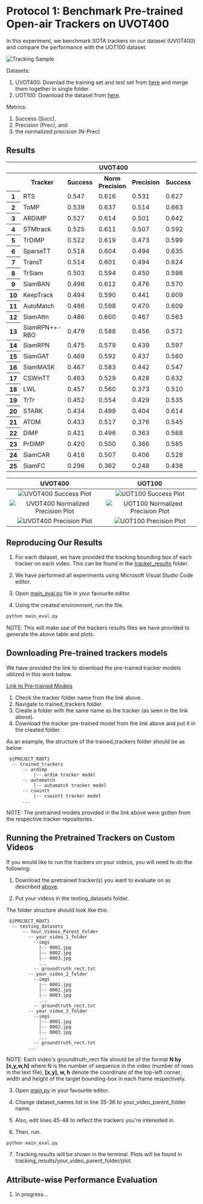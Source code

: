 # Protocol 1: Benchmark Pre-trained Open-air Trackers on UVOT400

In this experiment, we benchmark SOTA trackers on our dataset (UVOT400) and compare the performance with the UOT100 dataset. 

![Tracking Sample](images/sample_tracking.png)

Datasets:
 1. UVOT400: Downlad the training set and test set from [here](README.md/#links-to-datasets) and merge them together in single folder.
 2. UOT100: Download the dataset from [here](https://www.kaggle.com/datasets/landrykezebou/uot100-underwater-object-tracking-dataset).

Metrics: 
 1. Success (Succ),
 2. Precision (Prec), and 
 3. the normalized precision (N-Prec)

## Results

<table>
  <tr>
    <th></th>
    <th></th>
    <th colspan="3" style="text-align: center;">UVOT400</th>
    <th colspan="3" style="text-align: center;">UOT100</th>
  </tr>
  <tr>
    <th></th>
    <th>Tracker</th>
    <th>Success</th>
    <th>Norm Precision</th>
    <th>Precision</th>
    <th>Success</th>
    <th>Norm Precision</th>
    <th>Precision</th>
    
  </tr>
  <tr>
    <th>1</th>
    <td>RTS</td>
    <td>0.547</td>
    <td>0.616</td>
    <td>0.531</td>
    <td>0.627</td>
    <td>0.807</td>
    <td>0.590</td>
  </tr>
  <tr>
    <th>2</th>
    <td>ToMP</td>
    <td>0.539</td>
    <td>0.637</td>
    <td>0.514</td>
    <td>0.663</td>
    <td>0.810</td>
    <td>0.567</td>
  </tr>
  <tr>
    <th>3</th>
    <td>ARDiMP</td>
    <td>0.527</td>
    <td>0.614</td>
    <td>0.501</td>
    <td>0.642</td>
    <td>0.787</td>
    <td>0.564</td>
  </tr>
  <tr>
    <th>4</th>
    <td>STMtrack</td>
    <td>0.525</td>
    <td>0.611</td>
    <td>0.507</td>
    <td>0.592</td>
    <td>0.753</td>
    <td>0.522</td>
  </tr>
  <tr>
    <th>5</th>
    <td>TrDiMP</td>
    <td>0.522</td>
    <td>0.619</td>
    <td>0.473</td>
    <td>0.599</td>
    <td>0.759</td>
    <td>0.503</td>
  </tr>
  <tr>
    <th>6</th>
    <td>SparseTT</td>
    <td>0.518</td>
    <td>0.604</td>
    <td>0.494</td>
    <td>0.635</td>
    <td>0.803</td>
    <td>0.569</td>
  </tr>
  <tr>
    <th>7</th>
    <td>TransT</td>
    <td>0.514</td>
    <td>0.601</td>
    <td>0.494</td>
    <td>0.624</td>
    <td>0.789</td>
    <td>0.555</td>
  </tr>
  <tr>
    <th>8</th>
    <td>TrSiam</td>
    <td>0.503</td>
    <td>0.594</td>
    <td>0.450</td>
    <td>0.598</td>
    <td>0.752</td>
    <td>0.492</td>
  </tr>
  <tr>
    <th>9</th>
    <td>SiamBAN</td>
    <td>0.498</td>
    <td>0.612</td>
    <td>0.476</td>
    <td>0.570</td>
    <td>0.749</td>
    <td>0.522</td>
  </tr>
  <tr>
    <th>10</th>
    <td>KeepTrack</td>
    <td>0.494</td>
    <td>0.590</td>
    <td>0.441</td>
    <td>0.609</td>
    <td>0.779</td>
    <td>0.515</td>
  </tr>
  <tr>
    <th>11</th>
    <td>AutoMatch</td>
    <td>0.486</td>
    <td>0.598</td>
    <td>0.470</td>
    <td>0.609</td>
    <td>0.779</td>
    <td>0.548</td>
  </tr>
  <tr>
    <th>12</th>
    <td>SiamAttn</td>
    <td>0.486</td>
    <td>0.600</td>
    <td>0.467</td>
    <td>0.563</td>
    <td>0.754</td>
    <td>0.528</td>
  </tr>
  <tr>
    <th>13</th>
    <td>SiamRPN++-RBO</td>
    <td>0.479</td>
    <td>0.588</td>
    <td>0.456</td>
    <td>0.571</td>
    <td>0.753</td>
    <td>0.534</td>
  </tr>
  <tr>
    <th>14</th>
    <td>SiamRPN</td>
    <td>0.475</td>
    <td>0.579</td>
    <td>0.439</td>
    <td>0.597</td>
    <td>0.748</td>
    <td>0.487</td>
  </tr>
  <tr>
    <th>15</th>
    <td>SiamGAT</td>
    <td>0.469</td>
    <td>0.592</td>
    <td>0.437</td>
    <td>0.560</td>
    <td>0.750</td>
    <td>0.447</td>
  </tr>
  <tr>
    <th>16</th>
    <td>SiamMASK</td>
    <td>0.467</td>
    <td>0.583</td>
    <td>0.442</td>
    <td>0.547</td>
    <td>0.723</td>
    <td>0.467</td>
  </tr>
  <tr>
    <th>17</th>
    <td>CSWinTT</td>
    <td>0.463</td>
    <td>0.529</td>
    <td>0.428</td>
    <td>0.632</td>
    <td>0.762</td>
    <td>0.542</td>
  </tr>
  <tr>
    <th>18</th>
    <td>LWL</td>
    <td>0.457</td>
    <td>0.560</td>
    <td>0.373</td>
    <td>0.510</td>
    <td>0.736</td>
    <td>0.405</td>
  </tr>
  <tr>
    <th>19</th>
    <td>TrTr</td>
    <td>0.452</td>
    <td>0.554</td>
    <td>0.429</td>
    <td>0.535</td>
    <td>0.713</td>
    <td>0.486</td>
  </tr>
  <tr>
    <th>20</th>
    <td>STARK</td>
    <td>0.434</td>
    <td>0.499</td>
    <td>0.404</td>
    <td>0.614</td>
    <td>0.757</td>
    <td>0.532</td>
  </tr>
  <tr>
    <th>21</th>
    <td>ATOM</td>
    <td>0.433</td>
    <td>0.517</td>
    <td>0.376</td>
    <td>0.545</td>
    <td>0.692</td>
    <td>0.444</td>
  </tr>
  <tr>
    <th>22</th>
    <td>DiMP</td>
    <td>0.421</td>
    <td>0.496</td>
    <td>0.363</td>
    <td>0.568</td>
    <td>0.698</td>
    <td>0.449</td>
  </tr>
  <tr>
    <th>23</th>
    <td>PrDiMP</td>
    <td>0.420</td>
    <td>0.500</td>
    <td>0.366</td>
    <td>0.585</td>
    <td>0.727</td>
    <td>0.481</td>
  </tr>
  <tr>
    <th>24</th>
    <td>SiamCAR</td>
    <td>0.416</td>
    <td>0.507</td>
    <td>0.406</td>
    <td>0.528</td>
    <td>0.665</td>
    <td>0.450</td>
  </tr>
  <tr>
    <th>25</th>
    <td>SiamFC</td>
    <td>0.296</td>
    <td>0.362</td>
    <td>0.248</td>
    <td>0.438</td>
    <td>0.534</td>
    <td>0.304</td>
  </tr>
</table>

| UVOT400  | UOT100 |
| :---: | :---:|
| ![UVOT400 Success Plot](tracker_results/UTB400/plots/success_plot_UTB400.png) | ![UOT100 Success Plot](tracker_results/UOT100/plots/success_plot_UOT100.png)  |
| ![UVOT400 Normalized Precision Plot](tracker_results/UTB400/plots/norm_precision_plot_UTB400.png)  | ![UOT100 Normalized Precision Plot](tracker_results/UOT100/plots/norm_precision_plot_UOT100.png)  |
|![UVOT400 Precision Plot](tracker_results/UTB400/plots/precision_plot_UTB400.png) | ![UOT100 Precision Plot](tracker_results/UOT100/plots/precision_plot_UOT100.png) |



## Reproducing Our Results

1. For each dataset, we have provided the tracking bounding box of each tracker on each video. This can be found in the [tracker_results](tracker_results/) folder. 

2. We have performed all experiments using Microsoft Visual Studio Code editor. 

3. Open [main_eval.py](main_eval.py) file in your favourite editor. 

4. Using the created environment, run the file.

```bash
python main_eval.py
```

NOTE: This will make use of the trackers results files we have provided to generate the above table and plots. 

## Downloading Pre-trained trackers models

We have provided the link to download the pre-trained tracker models utilized in this work below.

[Link to Pre-trained Models](https://kuacae-my.sharepoint.com/:f:/g/personal/100060517_ku_ac_ae/EiEaxX6XgplLtXsPv95PURUBSNODK-irvo46Jks38-OmjA?e=bF3X59)

1. Check the tracker folder name from the link above.
2. Navigate to trained_trackers folder.
3. Create a folder with the same name as the tracker (as seen in the link above).
4. Download the tracker pre-trained model from the link above and put it in the created folder.

As an example, the structure of the trained_trackers folder should be as below:

  ```
   ${PROJECT_ROOT}
    -- trained_trackers
        -- ardimp
            |-- ardim tracker model
        -- automatch
            |-- automatch tracker model
        -- cswintt
            |-- cswintt tracker model
        ...
   ```

NOTE: The pretrained models provided in the link above were gotten from the respective tracker repositories.


## Running the Pretrained Trackers on Custom Videos

If you would like to run the trackers on your videos, you will need to do the following:

1. Download the pretrained tracker(s) you want to evaluate on as described [above](1_Benchmarking_README.md/#downloading-pre-trained-trackers-models).

2. Put your videos in the testing_datasets folder. 

The folder structure should look like this:

  ```
   ${PROJECT_ROOT}
    -- testing_datasets
        -- Your_Videos_Parent_Folder
          -- your_video_1_folder
            --imgs
              |-- 0001.jpg
              |-- 0002.jpg
              |-- 0003.jpg
              ...
            -- groundtruth_rect.txt
          -- your_video_2_folder
            --imgs
              |-- 0001.jpg
              |-- 0002.jpg
              |-- 0003.jpg
              ...
            -- groundtruth_rect.txt
          -- your_video_3_folder
            --imgs
              |-- 0001.jpg
              |-- 0002.jpg
              |-- 0003.jpg
              ...
            -- groundtruth_rect.txt
          ...
   ```
NOTE: Each video's groundtruth_rect file should be of the format **N by [x,y,w,h]** where N is the number of sequence in the video (number of rows in the text file), **[x,y], w, h** denote the coordinate of the top-left corner, width and height of the target bounding-box in each frame respectively.

3. Open [main.py](main_eval.py) in your favourite editor. 

4. Change dataset_names list in line 35-36 to your_video_parent_folder name.

5. Also, edit lines 45-48 to reflect the trackers you're interested in.

6. Then, run. 

```bash
python main_eval.py
```

7. Tracking results will be shown in the terminal. Plots will be found in tracking_results/your_video_parent_folder/plot.


## Attribute-wise Performance Evaluation

1. In progress...